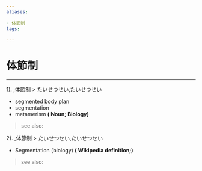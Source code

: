 ```yaml
---
aliases:
    
- 体節制
tags:
    
---
```


# 体節制
---
1).
,体節制 > たいせつせい,たいせつせい

- segmented body plan
- segmentation
- metamerism
**( Noun; Biology)**
> see also: 
            
2).
,体節制 > たいせつせい,たいせつせい

- Segmentation (biology)
**( Wikipedia definition;)**
> see also: 
            
